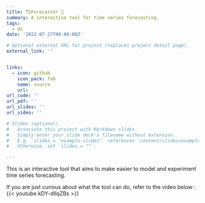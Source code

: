 ```yaml
---
title: TSForecaster 🚀
summary: A interactive tool for time series forecasting.
tags:
  - ds
date: '2022-07-27T00:00:00Z'

# Optional external URL for project (replaces project detail page).
external_link: ''


links:
  - icon: github
    icon_pack: fab
    name: source
    url: 
url_code: ''
url_pdf: ''
url_slides: ''
url_video: ''

# Slides (optional).
#   Associate this project with Markdown slides.
#   Simply enter your slide deck's filename without extension.
#   E.g. `slides = "example-slides"` references `content/slides/example-slides.md`.
#   Otherwise, set `slides = ""`.

---
```

This is an interactive tool that aims to make easier to model and experiment time series forecasting.

If you are just curious about what the tool can do, refer to the video below :
{{< youtube kDY-dIlqZBs >}}


